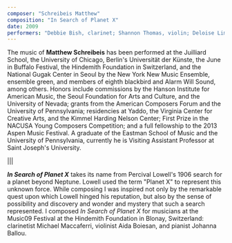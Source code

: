 ```yaml
---
composer: "Schreibeis Matthew"
composition: "In Search of Planet X"
date: 2009
performers: "Debbie Bish, clarinet; Shannon Thomas, violin; Deloise Lima, piano"
---
```

The music of **Matthew Schreibeis** has been performed at the Juilliard School, the University of Chicago, Berlin's Universität der Künste, the June in Buffalo Festival, the Hindemith Foundation in Switzerland, and the National Gugak Center in Seoul by the New York New Music Ensemble, ensemble green, and members of eighth blackbird and Alarm Will Sound, among others. Honors include commissions by the Hanson Institute for American Music, the Seoul Foundation for Arts and Culture, and the University of Nevada; grants from the American Composers Forum and the University of Pennsylvania; residencies at Yaddo, the Virginia Center for Creative Arts, and the Kimmel Harding Nelson Center; First Prize in the NACUSA Young Composers Competition; and a full fellowship to the 2013 Aspen Music Festival. A graduate of the Eastman School of Music and the University of Pennsylvania, currently he is Visiting Assistant Professor at Saint Joseph's University.

|||

**_In Search of Planet X_** takes its name from Percival Lowell's 1906 search for a planet beyond Neptune. Lowell used the term "Planet X" to represent this unknown force. While composing I was inspired not only by the remarkable quest upon which Lowell hinged his reputation, but also by the sense of possibility and discovery and wonder and mystery that such a search represented. I composed _In Search of Planet X_ for musicians at the Music09 Festival at the Hindemith Foundation in Blonay, Switzerland: clarinetist Michael Maccaferri, violinist Aida Boiesan, and pianist Johanna Ballou.